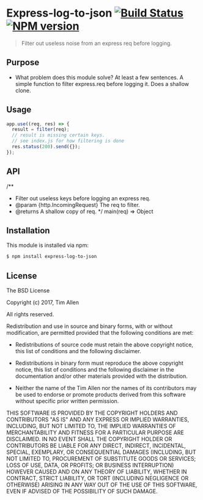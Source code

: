 # Express-log-to-json [![Build Status](https://secure.travis-ci.org/noblesamurai/express-log-to-json.png?branch=master)](http://travis-ci.org/noblesamurai/express-log-to-json) [![NPM version](https://badge-me.herokuapp.com/api/npm/express-log-to-json.png)](http://badges.enytc.com/for/npm/express-log-to-json)

> Filter out useless noise from an express req before logging.

## Purpose
- What problem does this module solve? At least a few sentences.
A simple function to filter express.req before logging it.  Does a shallow clone.

## Usage

```js
app.use((req, res) => {
  result = filter(req);
  // result is missing certain keys.
  // see index.js for how filtering is done
  res.status(200).send({});
});
```

## API

/**
 * Filter out useless keys before logging an express req.
 * @param {http.IncomingRequest} The req to filter.
 * @returns A shallow copy of req.
 */
 main(req) => Object


## Installation

This module is installed via npm:

``` bash
$ npm install express-log-to-json
```
## License

The BSD License

Copyright (c) 2017, Tim Allen

All rights reserved.

Redistribution and use in source and binary forms, with or without modification,
are permitted provided that the following conditions are met:

* Redistributions of source code must retain the above copyright notice, this
  list of conditions and the following disclaimer.

* Redistributions in binary form must reproduce the above copyright notice, this
  list of conditions and the following disclaimer in the documentation and/or
  other materials provided with the distribution.

* Neither the name of the Tim Allen nor the names of its
  contributors may be used to endorse or promote products derived from
  this software without specific prior written permission.

THIS SOFTWARE IS PROVIDED BY THE COPYRIGHT HOLDERS AND CONTRIBUTORS "AS IS" AND
ANY EXPRESS OR IMPLIED WARRANTIES, INCLUDING, BUT NOT LIMITED TO, THE IMPLIED
WARRANTIES OF MERCHANTABILITY AND FITNESS FOR A PARTICULAR PURPOSE ARE
DISCLAIMED. IN NO EVENT SHALL THE COPYRIGHT HOLDER OR CONTRIBUTORS BE LIABLE FOR
ANY DIRECT, INDIRECT, INCIDENTAL, SPECIAL, EXEMPLARY, OR CONSEQUENTIAL DAMAGES
(INCLUDING, BUT NOT LIMITED TO, PROCUREMENT OF SUBSTITUTE GOODS OR SERVICES;
LOSS OF USE, DATA, OR PROFITS; OR BUSINESS INTERRUPTION) HOWEVER CAUSED AND ON
ANY THEORY OF LIABILITY, WHETHER IN CONTRACT, STRICT LIABILITY, OR TORT
(INCLUDING NEGLIGENCE OR OTHERWISE) ARISING IN ANY WAY OUT OF THE USE OF THIS
SOFTWARE, EVEN IF ADVISED OF THE POSSIBILITY OF SUCH DAMAGE.


